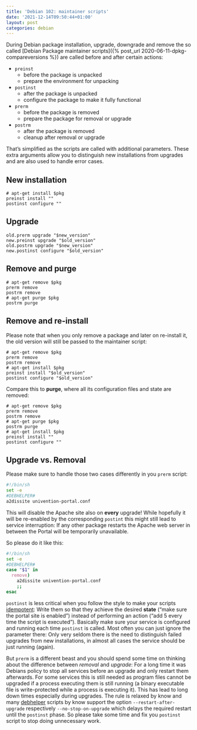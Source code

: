 ```yaml
---
title: 'Debian 102: maintainer scripts'
date: '2021-12-14T09:50:44+01:00'
layout: post
categories: debian
---
```


During Debian package installation, upgrade, downgrade and remove the so called [Debian Package maintainer scripts]({% post_url 2020-06-11-dpkg-compareversions %}) are called before and after certain actions:

- `preinst`
  - before the package is unpacked
  - prepare the environment for unpacking
- `postinst`
  - after the package is unpacked
  - configure the package to make it fully functional
- `prerm`
  - before the package is removed
  - prepare the package for removal or upgrade
- `postrm`
  - after the package is removed
  - cleanup after removal or upgrade

That’s simplified as the scripts are called with additional parameters. These extra arguments allow you to distinguish new installations from upgrades and are also used to handle error cases.

## New installation

```console
# apt-get install $pkg
preinst install ""
postinst configure ""
```

## Upgrade

```
old.prerm upgrade "$new_version"
new.preinst upgrade "$old_version"
old.postrm upgrade "$new_version"
new.postinst configure "$old_version"
```

## Remove and purge

```console
# apt-get remove $pkg
prerm remove
postrm remove
# apt-get purge $pkg
postrm purge
```

## Remove and re-install

Please note that when you only remove a package and later on re-install it, the old version will still be passed to the maintainer script:

```console
# apt-get remove $pkg
prerm remove
postrm remove
# apt-get install $pkg
preinst install "$old_version"
postinst configure "$old_version"
```

Compare this to **purge**, where all its configuration files and state are removed:

```console
# apt-get remove $pkg
prerm remove
postrm remove
# apt-get purge $pkg
postrm purge
# apt-get install $pkg
preinst install ""
postinst configure ""
```

## Upgrade vs. Removal

Please make sure to handle those two cases differently in you `prerm` script:

```bash
#!/bin/sh
set -e
#DEBHELPER#
a2dissite univention-portal.conf
```

This will disable the Apache site also on **every** upgrade! While hopefully it will be re-enabled by the corresponding `postint` this might still lead to service interruption: If any other package restarts the Apache web server in between the Portal will be temporarily unavailable.

So please do it like this:

```bash
#!/bin/sh
set -e
#DEBHELPER#
case "$1" in
  remove)
    a2dissite univention-portal.conf
    ;;
esac
```

`postinst` is less critical when you follow the style to make your scripts [idempotent](https://www.debian.org/doc/debian-policy/ch-maintainerscripts.html#maintainer-scripts-idempotency): Write them so that they achieve the desired **state** (<q>make sure the portal site is enabled</q>) instead of performing an action (<q>add 5 every time the script is executed</q>). Basically make sure your service is configured and running each time `postinst` is called. Most often you can just ignore the parameter there: Only very seldom there is the need to distinguish failed upgrades from new installations, in almost all cases the service should be just running (again).

But `prerm` is a different beast and you should spend some time on thinking about the difference between *removal* and *upgrade*: For a long time it was Debians policy to stop all services before an upgrade and only restart them afterwards. For some services this is still needed as program files cannot be upgraded if a process executing them is still running (a binary executable file is write-protected while a process is executing it). This has lead to long down times especially during upgrades. The rule is relaxed by know and many [debhelper](man:dh_systemd_start(1)) scripts by know support the option `--restart-after-upgrade` respectively `--no-stop-on-upgrade` which delays the required restart until the `postinst` phase.
So please take some time and fix you `postinst` script to stop doing unnecessary work.

